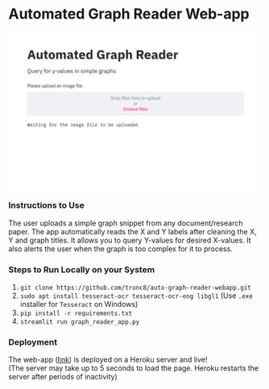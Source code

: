 # Automated Graph Reader Web-app

![Auto-graph Reader Demo](https://raw.githubusercontent.com/trunc8/auto-graph-reader-webapp/master/assets/auto-graph-reader-demo.png)

### Instructions to Use
The user uploads a simple graph snippet from any document/research paper. The app automatically reads the X and Y labels after cleaning the X, Y and graph titles. It allows you to query Y-values for desired X-values. It also alerts the user when the graph is too complex for it to process.

### Steps to Run Locally on your System
1. `git clone https://github.com/trunc8/auto-graph-reader-webapp.git`
2. `sudo apt install tesseract-ocr tesseract-ocr-eng libgl1` (Use `.exe` installer for `Tesseract` on Windows)
3. `pip install -r requirements.txt`
4. `streamlit run graph_reader_app.py`

### Deployment
The web-app ([link](https://auto-graph-reader.herokuapp.com/)) is deployed on a Heroku server and live!  
(The server may take up to 5 seconds to load the page. Heroku restarts the server after periods of inactivity)